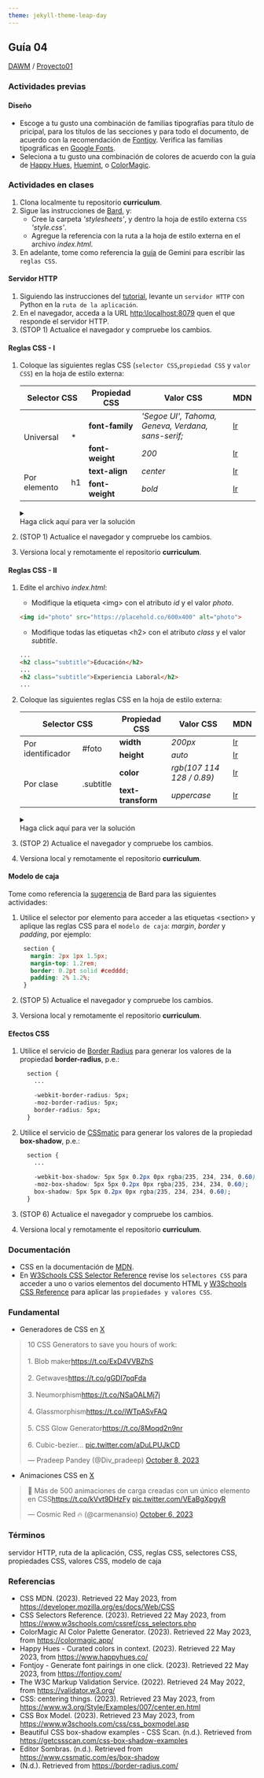 ```yaml
---
theme: jekyll-theme-leap-day
---
```


## Guía 04

[DAWM](/DAWM/) / [Proyecto01](/DAWM/proyectos/2024/proyecto01)

<link href="styles/mystyle.css" rel="stylesheet"></link>

### Actividades previas

#### Diseño

* Escoge a tu gusto una combinación de familias tipografías para título de pricipal, para los títulos de las secciones y para todo el documento, de acuerdo con la recomendación de [Fontjoy](https://fontjoy.com/). Verifica las familias tipográficas en [Google Fonts](https://fonts.google.com/).
* Seleciona a tu gusto una combinación de colores de acuerdo con la guía de [Happy Hues](https://www.happyhues.co/), [Huemint](https://huemint.com/website-2/), o [ColorMagic](https://colormagic.app/). 


### Actividades en clases

1. Clona localmente tu repositorio **curriculum**.
2. Sigue las instrucciones de [Bard](bard/guia04-bard01.pdf), y:
    - Cree la carpeta _'stylesheets'_, y dentro la hoja de estilo externa `CSS` _'style.css'_.
    - Agregue la referencia con la ruta a la hoja de estilo externa en el archivo _index.html_.
3. En adelante, tome como referencia la [guía](gemini/guia04-gemini01.pdf) de Gemini para escribir las `reglas CSS`. 

#### Servidor HTTP 

1. Siguiendo las instrucciones del [tutorial](/DAWM/tutoriales/python), levante un `servidor HTTP` con Python en la `ruta de la aplicación`.
2. En el navegador, acceda a la URL [http:\\localhost:8079](http:\\localhost:8079) quen el que responde el servidor HTTP.
3. (STOP 1) Actualice el navegador y compruebe los cambios.

#### Reglas CSS - I

1. Coloque las siguientes reglas CSS (`selector CSS`,`propiedad CSS` y `valor CSS`) en la hoja de estilo externa:

    <table>
      <thead>
        <tr>
          <th colspan="2">Selector CSS</th>
          <th>Propiedad CSS</th>
          <th>Valor CSS</th>
          <th>MDN</th>
        </tr>
      </thead>
      <tbody>
        <tr>
          <td rowspan="2">Universal</td>
          <td rowspan="2">*</td>
          <td> <b>font-family</b> </td>
          <td> <i>'Segoe UI', Tahoma, Geneva, Verdana, sans-serif;</i> </td>
          <td> <a href="https://developer.mozilla.org/en-US/docs/Web/CSS/font-family">Ir</a> </td>
        </tr>
        <tr>
          <td> <b>font-weight</b> </td>
          <td> <i>200</i> </td>
          <td> <a href="https://developer.mozilla.org/en-US/docs/Web/CSS/font-weight">Ir</a> </td>
        </tr>
        <tr>
          <td rowspan="3">Por elemento</td>
          <td rowspan="2">h1</td>
          <td> <b>text-align</b> </td>
          <td> <i>center</i> </td>
          <td> <a href="https://developer.mozilla.org/en-US/docs/Web/CSS/text-align">Ir</a> </td>
        </tr>
        <tr>
          <td> <b>font-weight</b> </td>
          <td> <i>bold</i> </td>
          <td> <a href="https://developer.mozilla.org/en-US/docs/Web/CSS/font-weight">Ir</a> </td>
        </tr>
      </tbody>
    </table>

    <details>
      <summary><div>Haga click aquí para ver la solución</div></summary>
      <pre lang="css"><code>

        * {
          font-family: 'Segoe UI', Tahoma, Geneva, Verdana, sans-serif;
          font-weight: 200;
        }

        h1 {
          text-align: center;
          font-weight: bold;
        }
        
      </code></pre>
    </details>


2. (STOP 1) Actualice el navegador y compruebe los cambios.
3. Versiona local y remotamente el repositorio **curriculum**.

#### Reglas CSS - II

1. Edite el archivo _index.html_:

    - Modifique la etiqueta &lt;img&gt; con el atributo _id_ y el valor _photo_.

    ```html
    <img id="photo" src="https://placehold.co/600x400" alt="photo">
    ```

    - Modifique todas las etiquetas &lt;h2&gt; con el atributo _class_ y el valor _subtitle_.

    ```html
    ...
    <h2 class="subtitle">Educación</h2>
    ...
    <h2 class="subtitle">Experiencia Laboral</h2>
    ...
    ```

2. Coloque las siguientes reglas CSS en la hoja de estilo externa:

    <table>
      <thead>
        <tr>
          <th colspan="2">Selector CSS</th>
          <th>Propiedad CSS</th>
          <th>Valor CSS</th>
          <th>MDN</th>
        </tr>
      </thead>
      <tbody>
        <tr>
          <td rowspan="2">Por identificador</td>
          <td rowspan="2">#foto</td>
          <td> <b>width</b> </td>
          <td> <i>200px</i> </td>
          <td> <a href="https://developer.mozilla.org/en-US/docs/Web/CSS/width">Ir</a> </td>
        </tr>
        <tr>
          <td> <b>height</b> </td>
          <td> <i>auto</i> </td>
          <td> <a href="https://developer.mozilla.org/en-US/docs/Web/CSS/height">Ir</a> </td>
        </tr>
        <tr>
          <td rowspan="2">Por clase</td>
          <td rowspan="2">.subtitle</td>
          <td> <b>color</b> </td>
          <td> <i>rgb(107 114 128 / 0.89)</i> </td>
          <td> <a href="https://developer.mozilla.org/en-US/docs/Web/CSS/CSS_colors/Applying_color">Ir</a> </td>
        </tr>
        <tr>
          <td> <b>text-transform</b> </td>
          <td> <i>uppercase</i> </td>
          <td> <a href="https://developer.mozilla.org/en-US/docs/Web/CSS/text-transform">Ir</a> </td>
        </tr>
      </tbody>
    </table>

    <details>
      <summary><div>Haga click aquí para ver la solución</div></summary>
      <pre lang="css"><code>

        #photo {
          width: 200px;
          height: auto;
        }

        .subtitle {
          color: rgb(107 114 128 / 0.89);
          text-transform: uppercase;
        }

      </code></pre>
    </details>

3. (STOP 2) Actualice el navegador y compruebe los cambios.
4. Versiona local y remotamente el repositorio **curriculum**.

#### Modelo de caja

Tome como referencia la [sugerencia](bard/guia04-bard05.pdf) de Bard para las siguientes actividades:

1. Utilice el selector por elemento para acceder a las etiquetas &lt;section&gt; y aplique las reglas CSS para el `modelo de caja`: _margin_, _border_ y _padding_, por ejemplo:

   ```css
    section {
      margin: 2px 1px 1.5px;
      margin-top: 1.2rem;
      border: 0.2pt solid #cedddd;
      padding: 2% 1.2%;   
    }
   ```

2. (STOP 5) Actualice el navegador y compruebe los cambios.
3. Versiona local y remotamente el repositorio **curriculum**.

#### Efectos CSS

1. Utilice el servicio de [Border Radius](https://border-radius.com/) para generar los valores de la propiedad **border-radius**, p.e.:

    ```css
      section {
        ...

        -webkit-border-radius: 5px;
        -moz-border-radius: 5px;
        border-radius: 5px;
      }
    ```

2. Utilice el servicio de [CSSmatic](https://www.cssmatic.com/es/box-shadow) para generar los valores de la propiedad **box-shadow**, p.e.:
   
    ```css
      section {
        ...
        
        -webkit-box-shadow: 5px 5px 0.2px 0px rgba(235, 234, 234, 0.60);
        -moz-box-shadow: 5px 5px 0.2px 0px rgba(235, 234, 234, 0.60);
        box-shadow: 5px 5px 0.2px 0px rgba(235, 234, 234, 0.60);
      }
    ```

3. (STOP 6) Actualice el navegador y compruebe los cambios.
4. Versiona local y remotamente el repositorio **curriculum**.

### Documentación

* CSS en la documentación de [MDN](https://developer.mozilla.org/es/docs/Web/CSS).
* En [W3Schools CSS Selector Reference](https://www.w3schools.com/cssref/css_selectors.php) revise los `selectores CSS` para acceder a uno o varios elementos del documento HTML y [W3Schools CSS Reference](https://www.w3schools.com/cssref/index.php) para aplicar las `propiedades y valores CSS`.

### Fundamental

* Generadores de CSS en [X](https://twitter.com/Div_pradeep/status/1710898245570892182) 

<blockquote class="twitter-tweet"><p lang="en" dir="ltr">10 CSS Generators to save you hours of work:<br><br>1. Blob maker<a href="https://t.co/ExD4VVBZhS">https://t.co/ExD4VVBZhS</a><br><br>2. Getwaves<a href="https://t.co/gGDI7pqFda">https://t.co/gGDI7pqFda</a><br><br>3. Neumorphism<a href="https://t.co/NSaOALMj7j">https://t.co/NSaOALMj7j</a><br><br>4. Glassmorphism<a href="https://t.co/iWTpASvFAQ">https://t.co/iWTpASvFAQ</a><br><br>5. CSS Glow Generator<a href="https://t.co/8Moqd2n9nr">https://t.co/8Moqd2n9nr</a><br><br>6. Cubic-bezier… <a href="https://t.co/aDuLPUJkCD">pic.twitter.com/aDuLPUJkCD</a></p>&mdash; Pradeep Pandey (@Div_pradeep) <a href="https://twitter.com/Div_pradeep/status/1710898245570892182?ref_src=twsrc%5Etfw">October 8, 2023</a></blockquote> <script async src="https://platform.twitter.com/widgets.js" charset="utf-8"></script>

* Animaciones CSS en [X](https://twitter.com/carmenansio/status/1710351098211389450)

<blockquote class="twitter-tweet"><p lang="es" dir="ltr">🚀 Más de 500 animaciones de carga creadas con un único elemento en CSS<a href="https://t.co/kVvt9DHzFy">https://t.co/kVvt9DHzFy</a> <a href="https://t.co/VEaBgXpgyR">pic.twitter.com/VEaBgXpgyR</a></p>&mdash; Cosmic Red 🔥 (@carmenansio) <a href="https://twitter.com/carmenansio/status/1710351098211389450?ref_src=twsrc%5Etfw">October 6, 2023</a></blockquote> <script async src="https://platform.twitter.com/widgets.js" charset="utf-8"></script>

### Términos

servidor HTTP, ruta de la aplicación, CSS, reglas CSS, selectores CSS, propiedades CSS, valores CSS, modelo de caja

### Referencias

* CSS  MDN. (2023). Retrieved 22 May 2023, from https://developer.mozilla.org/es/docs/Web/CSS
* CSS Selectors Reference. (2023). Retrieved 22 May 2023, from https://www.w3schools.com/cssref/css_selectors.php
* ColorMagic  AI Color Palette Generator. (2023). Retrieved 22 May 2023, from https://colormagic.app/
* Happy Hues - Curated colors in context. (2023). Retrieved 22 May 2023, from https://www.happyhues.co/
* Fontjoy - Generate font pairings in one click. (2023). Retrieved 22 May 2023, from https://fontjoy.com/
* The W3C Markup Validation Service. (2022). Retrieved 24 May 2022, from https://validator.w3.org/
* CSS: centering things. (2023). Retrieved 23 May 2023, from https://www.w3.org/Style/Examples/007/center.en.html
* CSS Box Model. (2023). Retrieved 23 May 2023, from https://www.w3schools.com/css/css_boxmodel.asp
* Beautiful CSS box-shadow examples - CSS Scan. (n.d.). Retrieved from https://getcssscan.com/css-box-shadow-examples
* Editor Sombras. (n.d.). Retrieved from https://www.cssmatic.com/es/box-shadow
* (N.d.). Retrieved from https://border-radius.com/